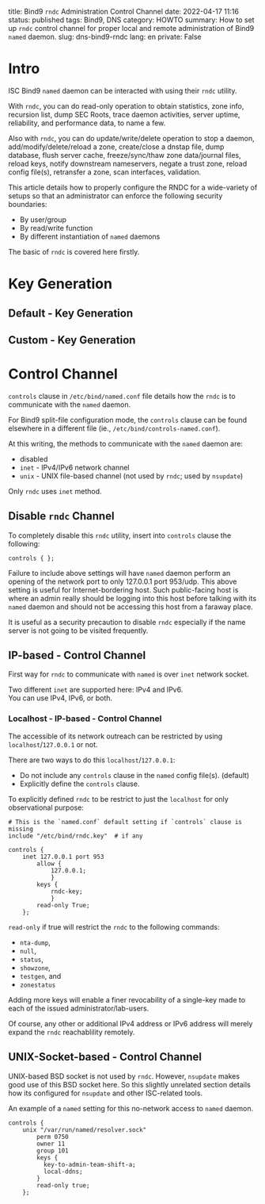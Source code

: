 title: Bind9 `rndc` Administration Control Channel
date: 2022-04-17 11:16
status: published
tags: Bind9, DNS
category: HOWTO
summary: How to set up `rndc` control channel for proper local and remote administration of Bind9 `named` daemon. 
slug: dns-bind9-rndc
lang: en
private: False


# Intro

ISC Bind9 `named` daemon can be interacted with using their `rndc` utility.

With `rndc`, you can do read-only operation to obtain statistics, 
zone info, recursion list, dump SEC Roots, trace daemon activities,
server uptime, reliability, and performance data, to name a few.

Also with `rndc`, you can do update/write/delete operation to 
stop a daemon, add/modify/delete/reload a zone, 
create/close a dnstap file, dump database, flush
server cache, freeze/sync/thaw zone data/journal files, reload keys,
notify downstream nameservers, negate a trust zone,
reload config file(s), retransfer a zone, scan interfaces, validation.

This article details how to properly configure the RNDC for a wide-variety of
setups so that an administrator can enforce the following security boundaries:

* By user/group
* By read/write function
* By different instantiation of `named` daemons

The basic of `rndc` is covered here firstly.

# Key Generation

## Default - Key Generation

## Custom - Key Generation


# Control Channel

`controls` clause in `/etc/bind/named.conf` file details how the `rndc` is to communicate with the `named` daemon.

For Bind9 split-file configuration mode, the `controls` clause can be found elsewhere
in a different file (ie., `/etc/bind/controls-named.conf`).

At this writing, the methods to communicate 
with the `named` daemon are:

* disabled
* `inet` - IPv4/IPv6 network channel
* `unix` - UNIX file-based channel (not used by `rndc`; used by `nsupdate`)

Only `rndc` uses `inet` method.


## Disable `rndc` Channel

To completely disable this `rndc` utility, insert into `controls` clause the following:

```
controls { };
```

Failure to include above settings will have `named` daemon perform an opening of the network port to only 127.0.0.1 port 953/udp.  This above setting is useful for Internet-bordering host.  Such public-facing host is where an admin really should be logging into this host before talking with its `named` daemon and should not be accessing this host from a faraway place.

It is useful as a security precaution to disable `rndc` especially if the name server is not going to be visited frequently.


## IP-based - Control Channel

First way for `rndc` to communicate with `named` is over `inet` network socket.

Two different `inet` are supported here:  IPv4 and IPv6.  
You can use IPv4, IPv6, or both.


### Localhost - IP-based - Control Channel

The accessible of its network outreach can be restricted by using 
`localhost`/`127.0.0.1` or not.

There are two ways to do this `localhost`/`127.0.0.1`:

* Do not include any `controls` clause in the `named` config file(s). (default)
* Explicitly define the `controls` clause.

To explicitly defined `rndc` to be restrict to just the `localhost` for 
only observational purpose:

```nginx
# This is the `named.conf` default setting if `controls` clause is missing
include "/etc/bind/rndc.key"  # if any

controls {
    inet 127.0.0.1 port 953
        allow {
            127.0.0.1; 
            } 
        keys { 
            rndc-key; 
            }
        read-only True; 
    };
```

`read-only` if true will restrict the `rndc` to the following commands:

* `nta-dump`, 
* `null`, 
* `status`, 
* `showzone`, 
* `testgen`, and 
* `zonestatus`

Adding more keys will enable a finer revocability of a single-key made to each of the issued administrator/lab-users.

Of course, any other or additional IPv4 address or IPv6 address will merely expand the `rndc` reachablility remotely.


## UNIX-Socket-based - Control Channel

UNIX-based BSD socket is not used by `rndc`.  However, `nsupdate` makes good
use of this BSD socket here.  So this slightly unrelated section details how its configured for `nsupdate`
and other ISC-related tools.

An example of a `named` setting for this no-network access to `named` daemon.
```nginx
controls { 
    unix "/var/run/named/resolver.sock" 
        perm 0750 
        owner 11 
        group 101 
        keys { 
          key-to-admin-team-shift-a; 
          local-ddns;
        }
        read-only true; 
    };
```

